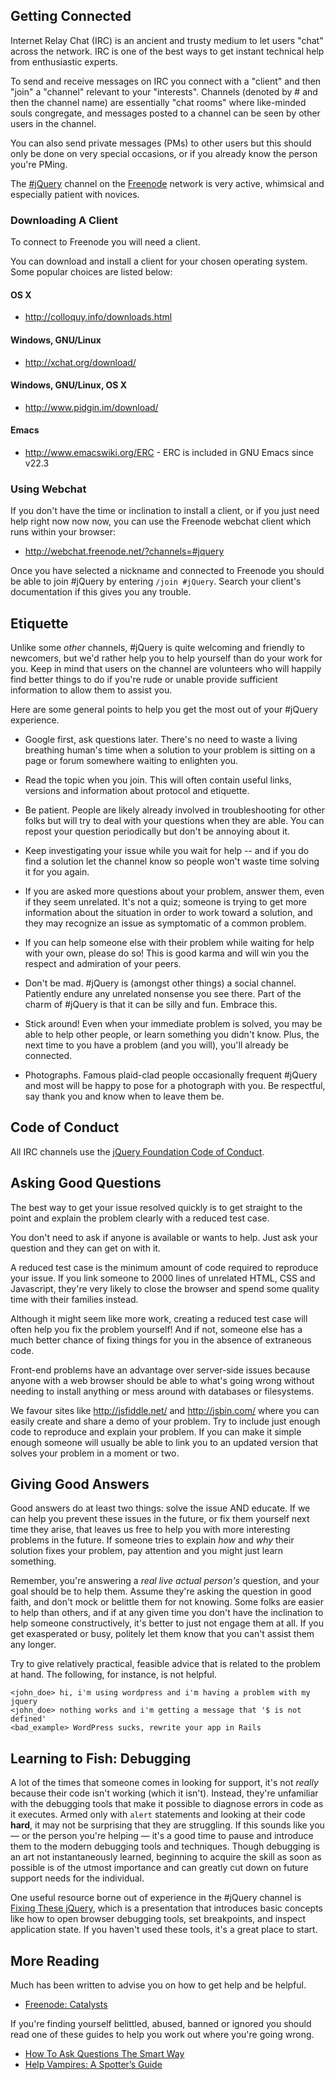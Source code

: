 <script>{
	"title": "IRC Help"
}</script>

## Getting Connected

Internet Relay Chat (IRC) is an ancient and trusty medium to let users "chat" across the network. IRC is one of the best ways to get instant technical help from enthusiastic experts.

To send and receive messages on IRC you connect with a "client" and then "join" a "channel" relevant to your "interests". Channels (denoted by # and then the channel name) are essentially "chat rooms" where like-minded souls congregate, and messages posted to a channel can be seen by other users in the channel.

You can also send private messages (PMs) to other users but this should only be done on very special occasions, or if you already know the person you're PMing.

The [#jQuery](irc://irc.freenode.net/#jquery) channel on the [Freenode](http://freenode.net) network is very active, whimsical and especially patient with novices.

### Downloading A Client

To connect to Freenode you will need a client.

You can download and install a client for your chosen operating system. Some popular choices are listed below:

#### OS X
* http://colloquy.info/downloads.html

#### Windows, GNU/Linux
* http://xchat.org/download/

#### Windows, GNU/Linux, OS X
* http://www.pidgin.im/download/

#### Emacs
* http://www.emacswiki.org/ERC - ERC is included in GNU Emacs since v22.3

### Using Webchat

If you don't have the time or inclination to install a client, or if you just need help right now now now, you can use the Freenode webchat client which runs within your browser:

* http://webchat.freenode.net/?channels=#jquery

Once you have selected a nickname and connected to Freenode you should be able to join #jQuery by entering `/join #jQuery`. Search your client's documentation if this gives you any trouble.

## Etiquette

Unlike some *other* channels, #jQuery is quite welcoming and friendly to newcomers, but we'd rather help you to help yourself than do your work for you. Keep in mind that users on the channel are volunteers who will happily find better things to do if you're rude or unable provide sufficient information to allow them to assist you.

Here are some general points to help you get the most out of your #jQuery experience.

* Google first, ask questions later. There's no need to waste a living breathing human's time when a solution to your problem is sitting on a page or forum somewhere waiting to enlighten you.

* Read the topic when you join. This will often contain useful links, versions and information about protocol and etiquette.

* Be patient. People are likely already involved in troubleshooting for other folks but will try to deal with your questions when they are able. You can repost your question periodically but don't be annoying about it.

* Keep investigating your issue while you wait for help -- and if you do find a solution let the channel know so people won't waste time solving it for you again.

* If you are asked more questions about your problem, answer them, even if they seem unrelated. It's not a quiz; someone is trying to get more information about the situation in order to work toward a solution, and they may recognize an issue as symptomatic of a common problem.

* If you can help someone else with their problem while waiting for help with your own, please do so! This is good karma and will win you the respect and admiration of your peers.

* Don't be mad. #jQuery is (amongst other things) a social channel. Patiently endure any unrelated nonsense you see there. Part of the charm of #jQuery is that it can be silly and fun. Embrace this.

* Stick around! Even when your immediate problem is solved, you may be able to help other people, or learn something you didn't know. Plus, the next time to you have a problem (and you will), you'll already be connected.

* Photographs. Famous plaid-clad people occasionally frequent #jQuery and most will be happy to pose for a photograph with you. Be respectful, say thank you and know when to leave them be.

## Code of Conduct

All IRC channels use the [jQuery Foundation Code of Conduct](https://jquery.org/conduct/).

## Asking Good Questions

The best way to get your issue resolved quickly is to get straight to the point and explain the problem clearly with a reduced test case.

You don't need to ask if anyone is available or wants to help. Just ask your question and they can get on with it.

A reduced test case is the minimum amount of code required to reproduce your issue. If you link someone to 2000 lines of unrelated HTML, CSS and Javascript, they're very likely to close the browser and spend some quality time with their families instead.

Although it might seem like more work, creating a reduced test case will often help you fix the problem yourself! And if not, someone else has a much better chance of fixing things for you in the absence of extraneous code.

Front-end problems have an advantage over server-side issues because anyone with a web browser should be able to what's going wrong without needing to install anything or mess around with databases or filesystems.

We favour sites like http://jsfiddle.net/ and http://jsbin.com/ where you can easily create and share a demo of your problem. Try to include just enough code to reproduce and explain your problem. If you can make it simple enough someone will usually be able to link you to an updated version that solves your problem in a moment or two.

## Giving Good Answers

Good answers do at least two things: solve the issue AND educate. If we can help you prevent these issues in the future, or fix them yourself next time they arise, that leaves us free to help you with more interesting problems in the future. If someone tries to explain *how* and *why* their solution fixes your problem, pay attention and you might just learn something.

Remember, you're answering a *real live actual person's* question, and your goal should be to help them. Assume they're asking the question in good faith, and don't mock or belittle them for not knowing. Some folks are easier to help than others, and if at any given time you don't have the inclination to help someone constructively, it's better to just not engage them at all. If you get exasperated or busy, politely let them know that you can't assist them any longer.

Try to give relatively practical, feasible advice that is related to the problem at hand. The following, for instance, is not helpful.

```
<john_doe> hi, i'm using wordpress and i'm having a problem with my jquery
<john_doe> nothing works and i'm getting a message that '$ is not defined'
<bad_example> WordPress sucks, rewrite your app in Rails
```

## Learning to Fish: Debugging

A lot of the times that someone comes in looking for support, it's not *really* because their code isn't working (which it isn't). Instead, they're unfamiliar with the debugging tools that make it possible to diagnose errors in code as it executes. Armed only with `alert` statements and looking at their code **hard**, it may not be surprising that they are struggling. If this sounds like you &mdash; or the person you're helping &mdash; it's a good time to pause and introduce them to the modern debugging tools and techniques. Though debugging is an art not instantaneously learned, beginning to acquire the skill as soon as possible is of the utmost importance and can greatly cut down on future support needs for the individual.

One useful resource borne out of experience in the #jQuery channel is [Fixing These jQuery](http://fixingthesejquery.com/), which is a presentation that introduces basic concepts like how to open browser debugging tools, set breakpoints, and inspect application state. If you haven't used these tools, it's a great place to start.


## More Reading

Much has been written to advise you on how to get help and be helpful.

* [Freenode: Catalysts](http://freenode.net/catalysts.shtml)

If you're finding yourself belittled, abused, banned or ignored you should read one of these guides to help you work out where you're going wrong.

* [How To Ask Questions The Smart Way](http://www.catb.org/esr/faqs/smart-questions.html)
* [Help Vampires: A Spotter’s Guide](http://slash7.com/2006/12/22/vampires/)

